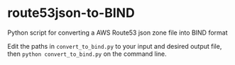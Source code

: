 # route53json-to-BIND
Python script for converting a AWS Route53 json zone file into BIND format

Edit the paths in `convert_to_bind.py` to your input and desired output file, then `python convert_to_bind.py` on the command line.  
